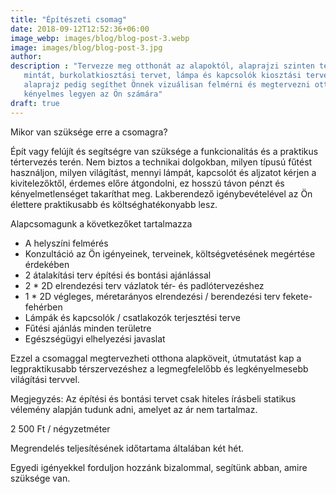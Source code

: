 ```yaml
---
title: "Építészeti csomag"
date: 2018-09-12T12:52:36+06:00
image_webp: images/blog/blog-post-3.webp
image: images/blog/blog-post-3.jpg
author: 
description : "Tervezze meg otthonát az alapoktól, alaprajzi szinten térszervezéshez építészeti tervet, csempézési
   mintát, burkolatkiosztási tervet, lámpa és kapcsolók kiosztási tervet készítünk. A 2D alaprajz vagy 3D
   alaprajz pedig segíthet Önnek vizuálisan felmérni és megtervezni otthonát, hogy stílusosabb, praktikusabb és
   kényelmes legyen az Ön számára"
draft: true
---
```

Mikor van szüksége erre a csomagra?

Épít vagy felújít és segítségre van szüksége a funkcionalitás és a praktikus tértervezés terén.
Nem biztos a technikai dolgokban, milyen típusú fűtést használjon, milyen világítást, mennyi lámpát, kapcsolót és aljzatot kérjen a kivitelezőktől, érdemes előre átgondolni, ez hosszú távon pénzt és kényelmetlenséget takaríthat meg. Lakberendező igénybevételével az Ön élettere praktikusabb és költséghatékonyabb lesz.

Alapcsomagunk a következőket tartalmazza
- A helyszíni felmérés
- Konzultáció az Ön igényeinek, terveinek, költségvetésének megértése érdekében
- 2 átalakítási terv építési és bontási ajánlással
- 2 * 2D elrendezési terv vázlatok tér- és padlótervezéshez
- 1 * 2D végleges, méretarányos elrendezési / berendezési terv fekete-fehérben
- Lámpák és kapcsolók / csatlakozók terjesztési terve
- Fűtési ajánlás minden területre
- Egészségügyi elhelyezési javaslat

Ezzel a csomaggal megtervezheti otthona alapköveit, útmutatást kap a legpraktikusabb térszervezéshez a legmegfelelőbb és legkényelmesebb világítási tervvel.

Megjegyzés: Az építési és bontási tervet csak hiteles írásbeli statikus vélemény alapján tudunk adni, amelyet az ár nem tartalmaz.

2 500 Ft / négyzetméter

Megrendelés teljesítésének időtartama általában két hét.

Egyedi igényekkel forduljon hozzánk bizalommal, segítünk abban, amire szüksége van.
